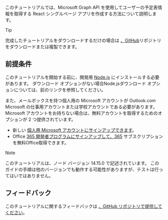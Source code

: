 <!-- markdownlint-disable MD002 MD041 -->

このチュートリアルでは、Microsoft Graph API を使用してユーザーの予定表情報を取得する React シングルページ アプリを作成する方法について説明します。

> [!TIP]
> 完成したチュートリアルをダウンロードするだけの場合は [、GitHub](https://github.com/microsoftgraph/msgraph-training-reactspa)リポジトリをダウンロードまたは複製できます。

## <a name="prerequisites"></a>前提条件

このチュートリアルを開始する前に、開発用 [Node.js](https://nodejs.org) にインストールする必要があります。 ダウンロード オプションがない場合Node.jsダウンロード オプションについては、前のリンクを参照してください。

また、メールボックスを持つ個人用の Microsoft アカウントが Outlook.com Microsoft の仕事用アカウントまたは学校アカウントである必要があります。 Microsoft アカウントをお持ちない場合は、無料アカウントを取得するためのオプションが 2 つ提供されています。

- 新しい [個人用 Microsoft アカウントにサインアップできます](https://signup.live.com/signup?wa=wsignin1.0&rpsnv=12&ct=1454618383&rver=6.4.6456.0&wp=MBI_SSL_SHARED&wreply=https://mail.live.com/default.aspx&id=64855&cbcxt=mai&bk=1454618383&uiflavor=web&uaid=b213a65b4fdc484382b6622b3ecaa547&mkt=E-US&lc=1033&lic=1)。
- Office [365 開発者プログラムにサインアップして、365](https://developer.microsoft.com/office/dev-program) サブスクリプションを無料Office取得できます。

> [!NOTE]
> このチュートリアルは、ノード バージョン 14.15.0 で記述されています。 このガイドの手順は他のバージョンでも動作する可能性がありますが、テストは行ってはいではありません。

## <a name="feedback"></a>フィードバック

このチュートリアルに関するフィードバックは [、GitHub リポジトリで提供してください](https://github.com/microsoftgraph/msgraph-training-reactspa)。
